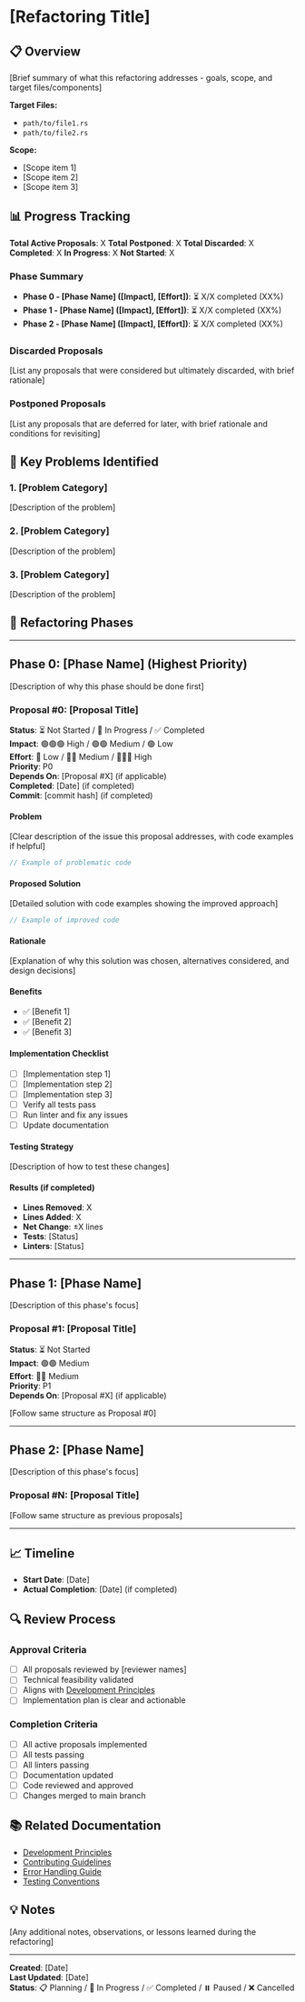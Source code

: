 # [Refactoring Title]

## 📋 Overview

[Brief summary of what this refactoring addresses - goals, scope, and target files/components]

**Target Files:**

- `path/to/file1.rs`
- `path/to/file2.rs`

**Scope:**

- [Scope item 1]
- [Scope item 2]
- [Scope item 3]

## 📊 Progress Tracking

**Total Active Proposals**: X
**Total Postponed**: X
**Total Discarded**: X
**Completed**: X
**In Progress**: X
**Not Started**: X

### Phase Summary

- **Phase 0 - [Phase Name] ([Impact], [Effort])**: ⏳ X/X completed (XX%)
- **Phase 1 - [Phase Name] ([Impact], [Effort])**: ⏳ X/X completed (XX%)
- **Phase 2 - [Phase Name] ([Impact], [Effort])**: ⏳ X/X completed (XX%)

### Discarded Proposals

[List any proposals that were considered but ultimately discarded, with brief rationale]

### Postponed Proposals

[List any proposals that are deferred for later, with brief rationale and conditions for revisiting]

## 🎯 Key Problems Identified

### 1. [Problem Category]

[Description of the problem]

### 2. [Problem Category]

[Description of the problem]

### 3. [Problem Category]

[Description of the problem]

## 🚀 Refactoring Phases

---

## Phase 0: [Phase Name] (Highest Priority)

[Description of why this phase should be done first]

### Proposal #0: [Proposal Title]

**Status**: ⏳ Not Started / 🚧 In Progress / ✅ Completed  
**Impact**: 🟢🟢🟢 High / 🟢🟢 Medium / 🟢 Low  
**Effort**: 🔵 Low / 🔵🔵 Medium / 🔵🔵🔵 High  
**Priority**: P0  
**Depends On**: [Proposal #X] (if applicable)  
**Completed**: [Date] (if completed)  
**Commit**: [commit hash] (if completed)

#### Problem

[Clear description of the issue this proposal addresses, with code examples if helpful]

```rust
// Example of problematic code
```

#### Proposed Solution

[Detailed solution with code examples showing the improved approach]

```rust
// Example of improved code
```

#### Rationale

[Explanation of why this solution was chosen, alternatives considered, and design decisions]

#### Benefits

- ✅ [Benefit 1]
- ✅ [Benefit 2]
- ✅ [Benefit 3]

#### Implementation Checklist

- [ ] [Implementation step 1]
- [ ] [Implementation step 2]
- [ ] [Implementation step 3]
- [ ] Verify all tests pass
- [ ] Run linter and fix any issues
- [ ] Update documentation

#### Testing Strategy

[Description of how to test these changes]

#### Results (if completed)

- **Lines Removed**: X
- **Lines Added**: X
- **Net Change**: ±X lines
- **Tests**: [Status]
- **Linters**: [Status]

---

## Phase 1: [Phase Name]

[Description of this phase's focus]

### Proposal #1: [Proposal Title]

**Status**: ⏳ Not Started  
**Impact**: 🟢🟢 Medium  
**Effort**: 🔵🔵 Medium  
**Priority**: P1  
**Depends On**: [Proposal #X] (if applicable)

[Follow same structure as Proposal #0]

---

## Phase 2: [Phase Name]

[Description of this phase's focus]

### Proposal #N: [Proposal Title]

[Follow same structure as previous proposals]

---

## 📈 Timeline

- **Start Date**: [Date]
- **Actual Completion**: [Date] (if completed)

## 🔍 Review Process

### Approval Criteria

- [ ] All proposals reviewed by [reviewer names]
- [ ] Technical feasibility validated
- [ ] Aligns with [Development Principles](../development-principles.md)
- [ ] Implementation plan is clear and actionable

### Completion Criteria

- [ ] All active proposals implemented
- [ ] All tests passing
- [ ] All linters passing
- [ ] Documentation updated
- [ ] Code reviewed and approved
- [ ] Changes merged to main branch

## 📚 Related Documentation

- [Development Principles](../development-principles.md)
- [Contributing Guidelines](../contributing/README.md)
- [Error Handling Guide](../contributing/error-handling.md)
- [Testing Conventions](../contributing/testing/)

## 💡 Notes

[Any additional notes, observations, or lessons learned during the refactoring]

---

**Created**: [Date]  
**Last Updated**: [Date]  
**Status**: 📋 Planning / 🚧 In Progress / ✅ Completed / ⏸️ Paused / ❌ Cancelled
